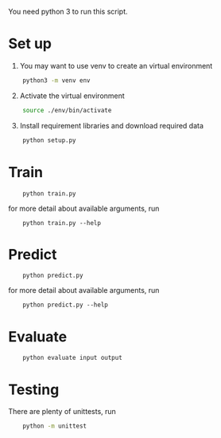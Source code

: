 You need python 3 to run this script.
# Set up
1. You may want to use venv to create an virtual environment
```bash
    python3 -m venv env
```
2. Activate the virtual environment
```bash
    source ./env/bin/activate
```
3. Install requirement libraries and download required data
```bash
    python setup.py
```

# Train
```
    python train.py
```
for more detail about available arguments, run
```
    python train.py --help
```

# Predict
```
    python predict.py
```
for more detail about available arguments, run
```
    python predict.py --help
```

# Evaluate
```
    python evaluate input output
```
# Testing
There are plenty of unittests, run
```bash
    python -m unittest
```
